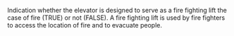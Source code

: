 ﻿Indication whether the elevator is designed to serve as a fire fighting lift the case of fire (TRUE) or not (FALSE). A fire fighting lift is used by fire fighters to access the location of fire and to evacuate people.